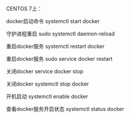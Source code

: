 CENTOS 7上：

docker启动命令   systemctl start docker

守护进程重启  sudo systemctl daemon-reload

重启docker服务  systemctl restart docker

重启docker服务 sudo service docker restart

关闭docker  service docker stop 

关闭docker  systemctl stop docker

开机启动 systemctl enable docker

查看docker服务开启状态 systemctl status docker

